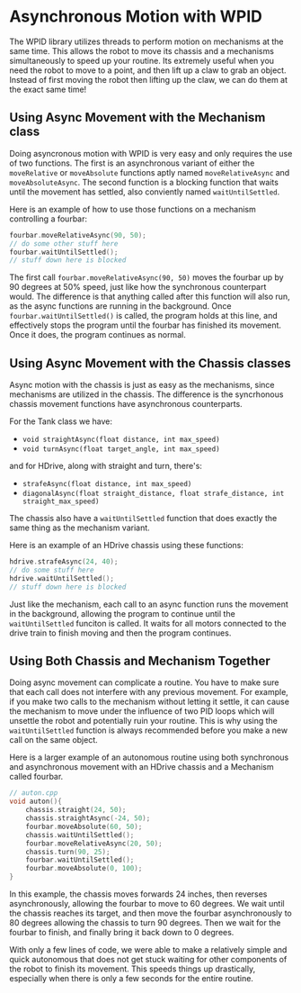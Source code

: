 # Asynchronous Motion with WPID

The WPID library utilizes threads to perform motion on mechanisms at the same time. This allows the robot to move its chassis and a mechanisms simultaneously to speed up your routine. Its extremely useful when you need the robot to move to a point, and then lift up a claw to grab an object. Instead of first moving the robot then lifting up the claw, we can do them at the exact same time!

## Using Async Movement with the Mechanism class

Doing asyncronous motion with WPID is very easy and only requires the use of two functions. The first is an asynchronous variant of either the `moveRelative` or `moveAbsolute` functions aptly named `moveRelativeAsync` and `moveAbsoluteAsync`.
The second function is a blocking function that waits until the movement has settled, also conviently named `waitUntilSettled`.



Here is an example of how to use those functions on a mechanism controlling a fourbar:

```cpp
fourbar.moveRelativeAsync(90, 50);
// do some other stuff here
fourbar.waitUntilSettled();
// stuff down here is blocked
```

The first call `fourbar.moveRelativeAsync(90, 50)` moves the fourbar up by 90 degrees at 50% speed, just like how the synchronous counterpart would. The difference is that anything called after this function will also run, as the async functions are running in the background. Once `fourbar.waitUntilSettled()` is called, the program holds at this line, and effectively stops the program until the fourbar has finished its movement. Once it does, the program continues as normal. 

## Using Async Movement with the Chassis classes

Async motion with the chassis is just as easy as the mechanisms, since mechanisms are utilized in the chassis. The difference is the syncrhonous chassis movement functions have asynchronous counterparts. 

For the Tank class we have:

- `void straightAsync(float distance, int max_speed)`
- `void turnAsync(float target_angle, int max_speed)`

and for HDrive, along with straight and turn, there's:

- `strafeAsync(float distance, int max_speed)`
- `diagonalAsync(float straight_distance, float strafe_distance, int straight_max_speed)`

The chassis also have a `waitUntilSettled` function that does exactly the same thing as the mechanism variant.

Here is an example of an HDrive chassis using these functions:

```cpp
hdrive.strafeAsync(24, 40);
// do some stuff here 
hdrive.waitUntilSettled();
// stuff down here is blocked
```

Just like the mechanism, each call to an async function runs the movement in the background, allowing the program to continue until the `waitUntilSettled` funciton is called. It waits for all motors connected to the drive train to finish moving and then the program continues. 

## Using Both Chassis and Mechanism Together

Doing async movement can complicate a routine. You have to make sure that each call does not interfere with any previous movement. For example, if you make two calls to the mechanism without letting it settle, it can cause the mechanism to move under the influence of two PID loops which will unsettle the robot and potentially ruin your routine. This is why using the `waitUntilSettled` function is always recommended before you make a new call on the same object. 

Here is a larger example of an autonomous routine using both synchronous and asynchronous movement with an HDrive chassis and a Mechanism called fourbar.

```cpp
// auton.cpp
void auton(){
    chassis.straight(24, 50);
    chassis.straightAsync(-24, 50);
    fourbar.moveAbsolute(60, 50);
    chassis.waitUntilSettled();
    fourbar.moveRelativeAsync(20, 50);
    chassis.turn(90, 25);
    fourbar.waitUntilSettled();
    fourbar.moveAbsolute(0, 100);
}
```

In this example, the chassis moves forwards 24 inches, then reverses asynchronously, allowing the fourbar to move to 60 degrees. We wait until the chassis reaches its target, and then move the fourbar asynchronously to 80 degrees allowing the chassis to turn 90 degrees. Then we wait for the fourbar to finish, and finally bring it back down to 0 degrees. 

With only a few lines of code, we were able to make a relatively simple and quick autonomous that does not get stuck waiting for other components of the robot to finish its movement. This speeds things up drastically, especially when there is only a few seconds for the entire routine.